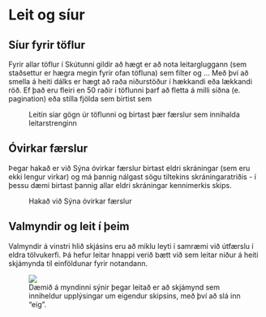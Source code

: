 # Leit og síur

## Síur fyrir töflur

Fyrir allar töflur í Skútunni gildir að hægt er að nota leitargluggann (sem staðsettur er hægra megin fyrir ofan töfluna) sem filter og ... 
Með því að smella á heiti dálks er hægt að raða niðurstöður í hækkandi eða lækkandi röð.
Ef það eru fleiri en 50 raðir í töflunni þarf að fletta á milli síðna (e. pagination) eða stilla fjölda sem birtist sem  

<figure>
  <!-- <img src='/almennt/images/toflur-siur.png'> -->
  <figcaption>Leitin síar gögn úr töflunni og  birtast þær færslur sem innihalda leitarstrenginn</figcaption>
</figure>







## Óvirkar færslur
Þegar hakað er við Sýna óvirkar færslur birtast eldri skráningar (sem eru ekki lengur virkar) og má þannig nálgast sögu tiltekins skráningaratriðis - í þessu dæmi birtast þannig allar eldri skráningar kennimerkis skips.

<figure>
  <!-- <img src='/almennt/images/ovirkar.png'> -->
  <figcaption>Hakað við Sýna óvirkar færslur</figcaption>
</figure>



## Valmyndir og leit í þeim
Valmyndir á vinstri hlið skjásins eru að miklu leyti í samræmi við útfærslu í eldra tölvukerfi.  Þá hefur leitar hnappi verið bætt við sem leitar niður á heiti skjámynda til einföldunar fyrir notandann.

<figure>
  <img src='/almennt/images/valmynd-sia.png'>
  <figcaption>Dæmið á myndinni sýnir þegar leitað er að skjámynd sem inniheldur upplýsingar um eigendur skipsins, með því að slá inn “eig”.</figcaption>
</figure>






